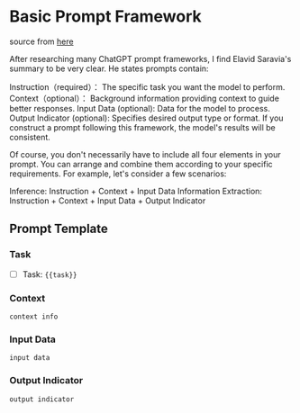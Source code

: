 # Basic Prompt Framework

source from [here](https://learningprompt.wiki/docs/chatGPT/tutorial-extras/chatGPT-prompt-framework)

After researching many ChatGPT prompt frameworks, I find Elavid Saravia's summary to be very clear. He states prompts contain:

Instruction（required）： The specific task you want the model to perform.
Context（optional）： Background information providing context to guide better responses.
Input Data (optional): Data for the model to process.
Output Indicator (optional): Specifies desired output type or format.
If you construct a prompt following this framework, the model's results will be consistent.

Of course, you don't necessarily have to include all four elements in your prompt. You can arrange and combine them according to your specific requirements. For example, let's consider a few scenarios:

Inference: Instruction + Context + Input Data
Information Extraction: Instruction + Context + Input Data + Output Indicator


## Prompt Template

### Task

* [ ] Task: `{{task}}`

### Context

```context info```

### Input Data

```input data```

### Output Indicator

```output indicator``` 